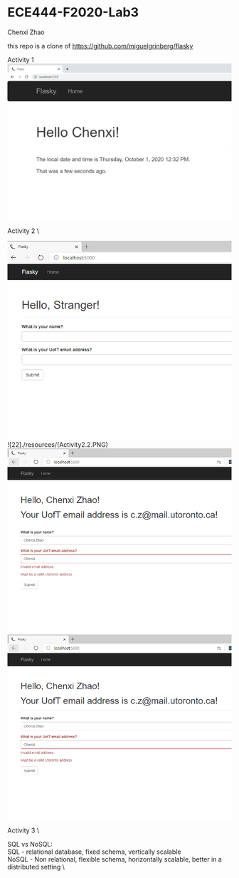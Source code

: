 # ECE444-F2020-Lab3

Chenxi Zhao

this repo is a clone of
https://github.com/miguelgrinberg/flasky


Activity 1 \
![1](./resources/Activity1.PNG)

Activity 2 \

![21](./resources/Activity2.1.PNG)
![22]./resources/(Activity2.2.PNG)
![23](./resources/Activity2.3.PNG)
![24](./resources/Activity2.3.PNG)

Activity 3 \

SQL vs NoSQL: \
SQL - relational database, fixed schema, vertically scalable \
NoSQL - Non relational, flexible schema, horizontally scalable, better in a distributed setting \
